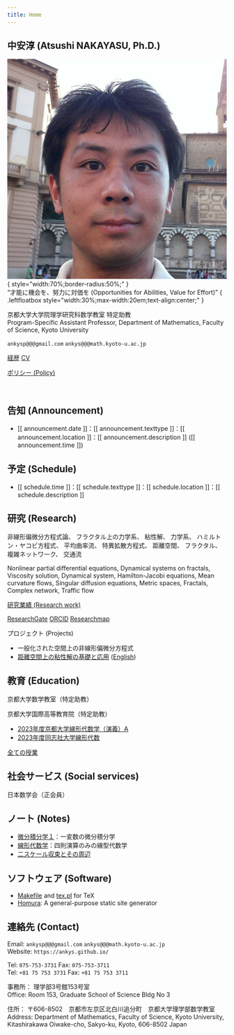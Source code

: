 ```yaml
---
title: Home
---
```


## 中安淳 (Atsushi NAKAYASU, Ph.D.)

![Portrait](profile/img/portrait_20160627.jpg){ style="width:70%;border-radius:50%;" }  
<q>才能に機会を、努力に対価を
(Opportunities for Abilities, Value for Effort)</q>
{ .leftfloatbox style="width:30%;max-width:20em;text-align:center;" }

京都大学大学院理学研究科数学教室 [](https://www.math.kyoto-u.ac.jp/)
特定助教  
Program-Specific Assistant Professor,
Department of Mathematics, Faculty of Science, Kyoto University [](https://www.math.kyoto-u.ac.jp/en)

`ankysp@@@gmail.com`
`ankys@@@math.kyoto-u.ac.jp`
[](https://www.researchgate.net/profile/Atsushi_Nakayasu)
[](https://github.com/ankys)

[経歴](cv_ja.html)
[CV](cv.html)

[ポリシー (Policy)](policy.html)

<br clear="left" />

## 告知 (Announcement)

<ul id="announcement">
<li v-for="announcement in announcements" v-if="!announcement.archived"><span>[[ announcement.date ]]</span><span v-if="announcement.texttype">：[[ announcement.texttype ]]</span><span v-if="announcement.location">：[[ announcement.location ]]</span><span v-if="announcement.description">：[[ announcement.description ]]</span><span v-if="announcement.time"> ([[ announcement.time ]])</span></li>
</ul>

<script type="text/plain" id="tannouncement">{% file "announcement.csv" %}</script>

## 予定 (Schedule)

<ul id="schedule">
<li v-for="schedule in schedules" v-if="!schedule.cancelled && schedule.timespan.end > new Date()"><span>[[ schedule.time ]]</span><span v-if="schedule.texttype">：[[ schedule.texttype ]]</span><span v-if="schedule.location">：[[ schedule.location ]]</span><span v-if="schedule.description">：[[ schedule.description ]]<a v-if="schedule.url" v-bind:href="schedule.url"></a></li>
</ul>

<script type="text/plain" id="tschedule">{% file "schedule.csv" %}</script>

## 研究 (Research)

非線形偏微分方程式論、
フラクタル上の力学系、
粘性解、
力学系、
ハミルトン・ヤコビ方程式、
平均曲率流、
特異拡散方程式、
距離空間、
フラクタル、
複雑ネットワーク、
交通流

Nonlinear partial differential equations,
Dynamical systems on fractals,
Viscosity solution,
Dynamical system,
Hamilton-Jacobi equations,
Mean curvature flows,
Singular diffusion equations,
Metric spaces,
Fractals,
Complex network,
Traffic flow

[研究業績 (Research work)](work.html)

[ResearchGate](https://www.researchgate.net/profile/Atsushi_Nakayasu)
[ORCID](https://orcid.org/0000-0002-2008-7321)
[Researchmap](https://researchmap.jp/ankys/)

プロジェクト (Projects)

* 一般化された空間上の非線形偏微分方程式
* [距離空間上の粘性解の基礎と応用](https://kaken.nii.ac.jp/grant/KAKENHI-PROJECT-19K14566/)
  ([English](https://kaken.nii.ac.jp/en/grant/KAKENHI-PROJECT-19K14566/))

## 教育 (Education)

京都大学数学教室（特定助教） [](https://www.math.kyoto-u.ac.jp/)

京都大学国際高等教育院（特定助教） [](https://www.z.k.kyoto-u.ac.jp/)

* [2023年度京都大学線形代数学（演義）A](edu/2304lina/)
* [2023年度同志社大学線形代数](edu/2304linad/)

[全ての授業](edu/)

## 社会サービス (Social services)

日本数学会（正会員） [](https://www.mathsoc.jp/)

## ノート (Notes)

* [微分積分学１](notes/calc1t.pdf)：一変数の微分積分学 [](https://github.com/ankys/calc1t)
* [線形代数学](notes/linat.pdf)：四則演算のみの線型代数学
* [二スケール収束とその周辺](notes/tsconvn.pdf) [](https://github.com/ankys/tsconvn)

## ソフトウェア (Software)

* [Makefile](serv/tex/Makefile) and [tex.pl](serv/tex/tex.pl) for TeX
* [Homura](https://github.com/ankys/homura_deno): A general-purpose static site generator

## 連絡先 (Contact)

Email:
`ankysp@@@gmail.com`
`ankys@@@math.kyoto-u.ac.jp`  
Website:
`https://ankys.github.io/`
[](https://www.researchgate.net/profile/Atsushi_Nakayasu)
[](https://github.com/ankys)

Tel:
`075-753-3731`
Fax:
`075-753-3711`  
Tel:
`+81 75 753 3731`
Fax:
`+81 75 753 3711`

事務所：
理学部3号館153号室  
Office:
Room 153, Graduate School of Science Bldg No 3

住所：
〒606-8502　京都市左京区北白川追分町　京都大学理学部数学教室  
Address:
Department of Mathematics, Faculty of Science, Kyoto University, Kitashirakawa Oiwake-cho, Sakyo-ku, Kyoto, 606-8502 Japan

<script src="https://unpkg.com/papaparse@5.3.1/papaparse.min.js"></script>
<!-- <script src="https://cdn.jsdelivr.net/npm/vue@2/dist/vue.js"></script> -->
<script src="https://cdn.jsdelivr.net/npm/vue@2"></script>
<script>
function StringFormat(format) {
	var args = Array.from(arguments);
	var str = format.replace(/(\$(\$|[0-9]+))/g, function(match, s, a) {
		var s2;
		return (
			a == "\$" ? a :
			a == "0" ? s :
			(s2 = args[a]) !== undefined ? s2 :
			s
		);
	});
	return str;
}
var mapType = {
	"private" : "私用 (Private)",
	"duty" : "公用 (Duty)",
	"event" : "行事 (Event)",
	"presentation" : "講演 (Presentation)",
	"class" : "授業 (Class)",
	"study" : "勉強 (Study)",
	"research" : "研究 (Research)",
	"meeting" : "会議 (Meeting)",
	"trip" : "出張 (Trip)",
	"vacation" : "休暇 (Vacation)"
}
var tAnnouncement = document.getElementById("tannouncement");
var textAnnouncement = tAnnouncement.textContent;
var announcements = Papa.parse(textAnnouncement, { header: true, skipEmptyLines: true }).data;
announcements.forEach(function(announcement) {
  announcement.archived = announcement.status === "#";
  announcement.texttype = mapType[announcement.type] || "";
});
var vueAnnouncement = new Vue({ el: "#announcement", delimiters: ["[[", "]]"], data: { announcements: announcements } });
</script>
<script>
var tSchedule = document.getElementById("tschedule");
var textSchedule = tSchedule.textContent;
var schedules = Papa.parse(textSchedule, { header: true, skipEmptyLines: true }).data;
var dateNow = new Date();
schedules.forEach(function(schedule) {
  schedule.cancelled = schedule.status === "#";
	function parseTimespan(str) {
		var m;
		var r =
			(m = str.match(/^\s*(\d+)\/(\d+)\/(\d+)\s*$/)) ?
				[m[1], m[2], m[3], "", "", m[1], m[2], m[3], "", ""] :
			(m = str.match(/^\s*(\d+)\/(\d+)\/(\d+)\s*-\s*(\d+)\s*$/)) ?
				[m[1], m[2], m[3], "", "", m[1], m[2], m[4], "", ""] :
			(m = str.match(/^\s*(\d+)\/(\d+)\/(\d+)\s*-\s*(\d+)\s*$/)) ?
				[m[1], m[2], m[3], "", "", m[1], m[2], m[4], "", ""] :
			(m = str.match(/^\s*(\d+)\/(\d+)\/(\d+)\s*-\s*(\d+)\/(\d+)\s*$/)) ?
				[m[1], m[2], m[3], "", "", m[1], m[4], m[5], "", ""] :
			(m = str.match(/^\s*(\d+)\/(\d+)\/(\d+)\s*-\s*(\d+)\/(\d+)\/(\d+)\s*$/)) ?
				[m[1], m[2], m[3], "", "", m[4], m[5], m[6], "", ""] :
			(m = str.match(/^\s*(\d+)\/(\d+)\/(\d+)\s+(\d+):(\d+)\s*$/)) ?
				[m[1], m[2], m[3], m[4], m[5], m[1], m[2], m[3], m[4], m[5]] :
			(m = str.match(/^\s*(\d+)\/(\d+)\/(\d+)\s+(\d+):(\d+)\s*-(\d+):(\d+)\s*$/)) ?
				[m[1], m[2], m[3], m[4], m[5], m[1], m[2], m[3], m[6], m[7]] :
			["", "", "", "", "", "", "", "", "", ""];
		var startS = StringFormat("$1/$2/$3 $4:$5", r[0] || 0, r[1] || 0, r[2] || 0, r[3] || 0, r[4] || 0);
		var endS = StringFormat("$1/$2/$3 $4:$5", r[5] || 0, r[6] || 0, r[7] || 0, r[8] || 23, r[9] || 59);
		var start = new Date(startS);
		var end = new Date(endS);
		return { str: str, start: start, end: end };
	}
	var time = schedule.time || "";
	var timespan = parseTimespan(time);
	schedule.timespan = timespan;
  schedule.texttype = mapType[schedule.type] || "";
});
schedules.sort(function(a, b) {
	return a.timespan.start - b.timespan.start;
});
var vueSchedule = new Vue({ el: "#schedule", delimiters: ["[[", "]]"], data: { schedules: schedules } });
</script>
